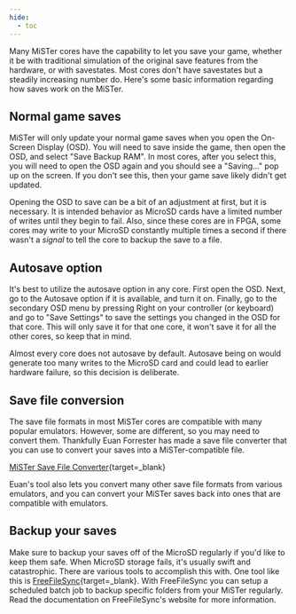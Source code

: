 ```yaml
---
hide:
  - toc
---
```


Many MiSTer cores have the capability to let you save your game, whether it be with traditional simulation of the original save features from the hardware, or with savestates. Most cores don't have savestates but a steadily increasing number do. Here's some basic information regarding how saves work on the MiSTer.

## Normal game saves

MiSTer will only update your normal game saves when you open the On-Screen Display (OSD). You will need to save inside the game, then open the OSD, and select "Save Backup RAM". In most cores, after you select this, you will need to open the OSD again and you should see a "Saving..." pop up on the screen. If you don't see this, then your game save likely didn't get updated.

Opening the OSD to save can be a bit of an adjustment at first, but it is necessary. It is intended behavior as MicroSD cards have a limited number of writes until they begin to fail. Also, since these cores are in FPGA, some cores may write to your MicroSD constantly multiple times a second if there wasn't a *signal* to tell the core to backup the save to a file.

## Autosave option

It's best to utilize the autosave option in any core. First open the OSD. Next, go to the Autosave option if it is available, and turn it on. Finally, go to the secondary OSD menu by pressing Right on your controller (or keyboard) and go to "Save Settings" to save the settings you changed in the OSD for that core. This will only save it for that one core, it won't save it for all the other cores, so keep that in mind. 

Almost every core does not autosave by default. Autosave being on would generate too many writes to the MicroSD card and could lead to earlier hardware failure, so this decision is deliberate.

## Save file conversion

The save file formats in most MiSTer cores are compatible with many popular emulators. However, some are different, so you may need to convert them. Thankfully Euan Forrester has made a save file converter that you can use to convert your saves into a MiSTer-compatible file.

[MiSTer Save File Converter](https://savefileconverter.com/#/mister){target=_blank}

Euan's tool also lets you convert many other save file formats from various emulators, and you can convert your MiSTer saves back into ones that are compatible with emulators.

## Backup your saves

Make sure to backup your saves off of the MicroSD regularly if you'd like to keep them safe. When MicroSD storage fails, it's usually swift and catastrophic. There are various tools to accomplish this with. One tool like this is [FreeFileSync](https://freefilesync.org/){target=_blank}. With FreeFileSync you can setup a scheduled batch job to backup specific folders from your MiSTer regularly. Read the documentation on FreeFileSync's website for more information.
